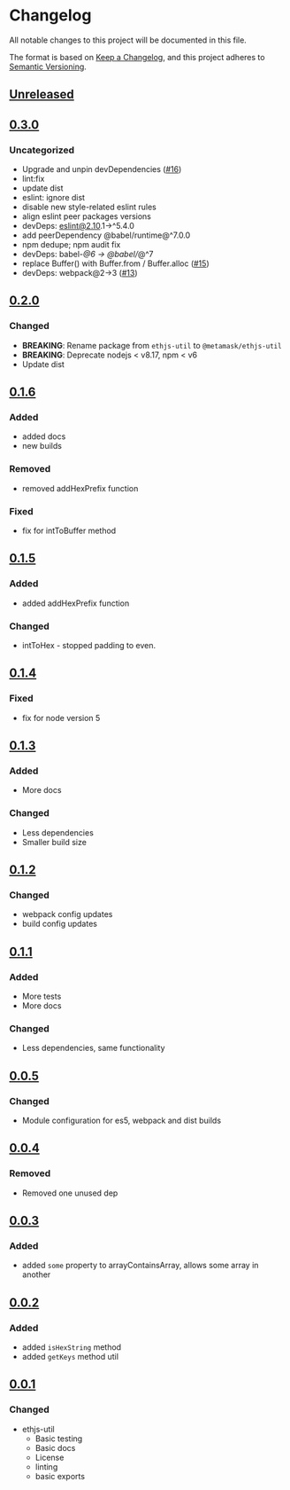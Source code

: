 # Changelog
All notable changes to this project will be documented in this file.

The format is based on [Keep a Changelog](https://keepachangelog.com/en/1.0.0/),
and this project adheres to [Semantic Versioning](https://semver.org/spec/v2.0.0.html).

## [Unreleased]

## [0.3.0]
### Uncategorized
- Upgrade and unpin devDependencies ([#16](https://github.com/MetaMask/ethjs-util/pull/16))
- lint:fix
- update dist
- eslint: ignore dist
- disable new style-related eslint rules
- align eslint peer packages versions
- devDeps: eslint@2.10.1->^5.4.0
- add peerDependency @babel/runtime@^7.0.0
- npm dedupe; npm audit fix
- devDeps: babel-*@6 -> @babel/*@^7
- replace Buffer() with Buffer.from / Buffer.alloc ([#15](https://github.com/MetaMask/ethjs-util/pull/15))
- devDeps: webpack@2->3 ([#13](https://github.com/MetaMask/ethjs-util/pull/13))

## [0.2.0]
### Changed
- **BREAKING**: Rename package from `ethjs-util` to `@metamask/ethjs-util`
- **BREAKING**: Deprecate nodejs < v8.17, npm < v6
- Update dist

## [0.1.6]
### Added
- added docs
- new builds

### Removed
- removed addHexPrefix function

### Fixed
- fix for intToBuffer method

## [0.1.5]
### Added
- added addHexPrefix function

### Changed
- intToHex - stopped padding to even.

## [0.1.4]
### Fixed
- fix for node version 5

## [0.1.3]
### Added
- More docs

### Changed
- Less dependencies
- Smaller build size

## [0.1.2]
### Changed
- webpack config updates
- build config updates

## [0.1.1]
### Added
- More tests
- More docs

### Changed
- Less dependencies, same functionality


## [0.0.5]
### Changed
- Module configuration for es5, webpack and dist builds

## [0.0.4]
### Removed
- Removed one unused dep

## [0.0.3]
### Added
- added `some` property to arrayContainsArray, allows some array in another

## [0.0.2]
### Added
- added `isHexString` method
- added `getKeys` method util

## [0.0.1]
### Changed
- ethjs-util
  - Basic testing
  - Basic docs
  - License
  - linting
  - basic exports

[Unreleased]: https://github.com/MetaMask/ethjs-util/compare/v0.3.0...HEAD
[0.3.0]: https://github.com/MetaMask/ethjs-util/compare/v0.2.0...v0.3.0
[0.2.0]: https://github.com/MetaMask/ethjs-util/compare/v0.1.6...v0.2.0
[0.1.6]: https://github.com/MetaMask/ethjs-util/compare/v0.1.5...v0.1.6
[0.1.5]: https://github.com/MetaMask/ethjs-util/compare/v0.1.4...v0.1.5
[0.1.4]: https://github.com/MetaMask/ethjs-util/compare/v0.1.3...v0.1.4
[0.1.3]: https://github.com/MetaMask/ethjs-util/compare/v0.1.2...v0.1.3
[0.1.2]: https://github.com/MetaMask/ethjs-util/compare/v0.1.1...v0.1.2
[0.1.1]: https://github.com/MetaMask/ethjs-util/compare/v0.0.5...v0.1.1
[0.0.5]: https://github.com/MetaMask/ethjs-util/compare/v0.0.4...v0.0.5
[0.0.4]: https://github.com/MetaMask/ethjs-util/compare/v0.0.3...v0.0.4
[0.0.3]: https://github.com/MetaMask/ethjs-util/compare/v0.0.2...v0.0.3
[0.0.2]: https://github.com/MetaMask/ethjs-util/compare/v0.0.1...v0.0.2
[0.0.1]: https://github.com/MetaMask/ethjs-util/releases/tag/v0.0.1

